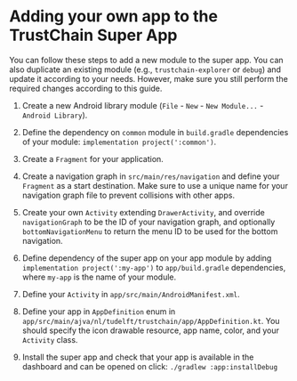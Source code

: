 # Adding your own app to the TrustChain Super App

You can follow these steps to add a new module to the super app. You can also duplicate an existing module (e.g., `trustchain-explorer` or `debug`) and update it according to your needs. However, make sure you still perform the required changes according to this guide.

1. Create a new Android library module (`File` - `New` - `New Module...` - `Android Library`).

2. Define the dependency on `common` module in `build.gradle` dependencies of your module: `implementation project(':common')`.

3. Create a `Fragment` for your application.

4. Create a navigation graph in `src/main/res/navigation` and define your `Fragment` as a start destination. Make sure to use a unique name for your navigation graph file to prevent collisions with other apps. 

5. Create your own `Activity` extending `DrawerActivity`, and override `navigationGraph` to be the ID of your navigation graph, and optionally `bottomNavigationMenu` to return the menu ID to be used for the bottom navigation.

7. Define dependency of the super app on your app module by adding `implementation project(':my-app')` to `app/build.gradle` dependencies, where `my-app` is the name of your module.

8. Define your `Activity` in `app/src/main/AndroidManifest.xml`.

9. Define your app in `AppDefinition` enum in `app/src/main/ajva/nl/tudelft/trustchain/app/AppDefinition.kt`. You should specify the icon drawable resource, app name, color, and your `Activity` class. 

10. Install the super app and check that your app is available in the dashboard and can be opened on click: ``./gradlew :app:installDebug``

